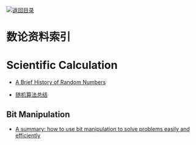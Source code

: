 [![返回目录](https://parg.co/UGo)](https://github.com/wxyyxc1992/Awesome-Links)

# 数论资料索引

# Scientific Calculation

* [A Brief History of Random Numbers](http://6me.us/RJNQ)

* [随机算法总结](http://www.jianshu.com/p/f8e7070c1c6b)

## Bit Manipulation

* [A summary: how to use bit manipulation to solve problems easily and efficiently](https://parg.co/b2c)

